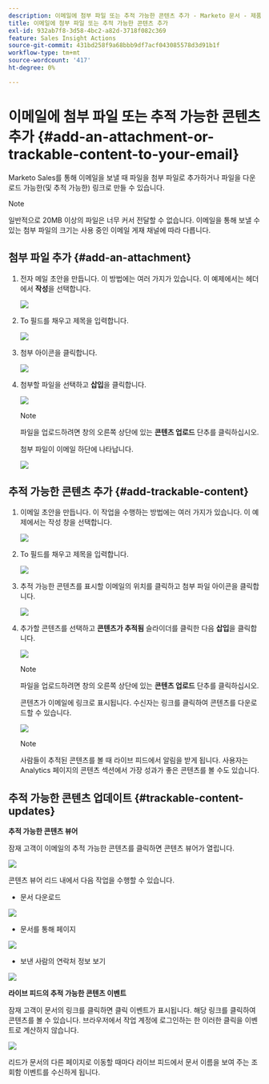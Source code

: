 ```yaml
---
description: 이메일에 첨부 파일 또는 추적 가능한 콘텐츠 추가 - Marketo 문서 - 제품 설명서
title: 이메일에 첨부 파일 또는 추적 가능한 콘텐츠 추가
exl-id: 932ab7f8-3d58-4bc2-a82d-3718f082c369
feature: Sales Insight Actions
source-git-commit: 431bd258f9a68bbb9df7acf043085578d3d91b1f
workflow-type: tm+mt
source-wordcount: '417'
ht-degree: 0%

---
```


# 이메일에 첨부 파일 또는 추적 가능한 콘텐츠 추가 {#add-an-attachment-or-trackable-content-to-your-email}

Marketo Sales를 통해 이메일을 보낼 때 파일을 첨부 파일로 추가하거나 파일을 다운로드 가능한(및 추적 가능한) 링크로 만들 수 있습니다.

>[!NOTE]
>
>일반적으로 20MB 이상의 파일은 너무 커서 전달할 수 없습니다. 이메일을 통해 보낼 수 있는 첨부 파일의 크기는 사용 중인 이메일 게재 채널에 따라 다릅니다.

## 첨부 파일 추가 {#add-an-attachment}

1. 전자 메일 초안을 만듭니다. 이 방법에는 여러 가지가 있습니다. 이 예제에서는 헤더에서 **작성**&#x200B;을 선택합니다.

   ![](assets/add-an-attachment-or-trackable-content-1.png)

1. To 필드를 채우고 제목을 입력합니다.

   ![](assets/add-an-attachment-or-trackable-content-2.png)

1. 첨부 아이콘을 클릭합니다.

   ![](assets/add-an-attachment-or-trackable-content-3.png)

1. 첨부할 파일을 선택하고 **삽입**&#x200B;을 클릭합니다.

   ![](assets/add-an-attachment-or-trackable-content-4.png)

   >[!NOTE]
   >
   >파일을 업로드하려면 창의 오른쪽 상단에 있는 **콘텐츠 업로드** 단추를 클릭하십시오.

   첨부 파일이 이메일 하단에 나타납니다.

   ![](assets/add-an-attachment-or-trackable-content-5.png)

## 추적 가능한 콘텐츠 추가 {#add-trackable-content}

1. 이메일 초안을 만듭니다. 이 작업을 수행하는 방법에는 여러 가지가 있습니다. 이 예제에서는 작성 창을 선택합니다.

   ![](assets/add-an-attachment-or-trackable-content-6.png)

1. To 필드를 채우고 제목을 입력합니다.

   ![](assets/add-an-attachment-or-trackable-content-7.png)

1. 추적 가능한 콘텐츠를 표시할 이메일의 위치를 클릭하고 첨부 파일 아이콘을 클릭합니다.

   ![](assets/add-an-attachment-or-trackable-content-8.png)

1. 추가할 콘텐츠를 선택하고 **콘텐츠가 추적됨** 슬라이더를 클릭한 다음 **삽입**&#x200B;을 클릭합니다.

   ![](assets/add-an-attachment-or-trackable-content-9.png)

   >[!NOTE]
   >
   >파일을 업로드하려면 창의 오른쪽 상단에 있는 **콘텐츠 업로드** 단추를 클릭하십시오.

   콘텐츠가 이메일에 링크로 표시됩니다. 수신자는 링크를 클릭하여 콘텐츠를 다운로드할 수 있습니다.

   ![](assets/add-an-attachment-or-trackable-content-10.png)

   >[!NOTE]
   >
   >사람들이 추적된 콘텐츠를 볼 때 라이브 피드에서 알림을 받게 됩니다. 사용자는 Analytics 페이지의 콘텐츠 섹션에서 가장 성과가 좋은 콘텐츠를 볼 수도 있습니다.

## 추적 가능한 콘텐츠 업데이트 {#trackable-content-updates}

**추적 가능한 콘텐츠 뷰어**

잠재 고객이 이메일의 추적 가능한 콘텐츠를 클릭하면 콘텐츠 뷰어가 열립니다.

![](assets/add-an-attachment-or-trackable-content-11.png)

콘텐츠 뷰어 리드 내에서 다음 작업을 수행할 수 있습니다.

* 문서 다운로드

![](assets/add-an-attachment-or-trackable-content-12.png)

* 문서를 통해 페이지

![](assets/add-an-attachment-or-trackable-content-13.png)

* 보낸 사람의 연락처 정보 보기

![](assets/add-an-attachment-or-trackable-content-14.png)

**라이브 피드의 추적 가능한 콘텐츠 이벤트**

잠재 고객이 문서의 링크를 클릭하면 클릭 이벤트가 표시됩니다. 해당 링크를 클릭하여 콘텐츠를 볼 수 있습니다. 브라우저에서 작업 계정에 로그인하는 한 이러한 클릭을 이벤트로 계산하지 않습니다.

![](assets/add-an-attachment-or-trackable-content-15.png)

리드가 문서의 다른 페이지로 이동할 때마다 라이브 피드에서 문서 이름을 보여 주는 조회함 이벤트를 수신하게 됩니다.

